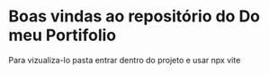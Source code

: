 # Boas vindas ao repositório do Do meu Portifolio 

Para vizualiza-lo pasta entrar dentro do projeto e usar npx vite 
